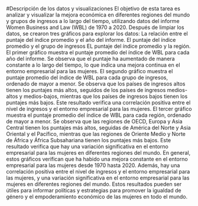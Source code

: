#Descripción de los datos y visualizaciones
El objetivo de esta tarea es analizar y visualizar la mejora económica en diferentes regiones del mundo y grupos de ingresos a lo largo del tiempo, utilizando datos del informe Women Business and Law (WBL) de 1970 a 2020.
Después de limpiar los datos, se crearon tres gráficos para explorar los datos:
La relación entre el puntaje del índice promedio y el año del informe.
El puntaje del índice promedio y el grupo de ingresos
EL puntaje del índice promedio y la región.
El primer gráfico muestra el puntaje promedio del índice de WBL para cada año del informe. Se observa que el puntaje ha aumentado de manera constante a lo largo del tiempo, lo que indica una mejora continua en el entorno empresarial para las mujeres.
El segundo gráfico muestra el puntaje promedio del índice de WBL para cada grupo de ingresos, ordenado de mayor a menor. Se observa que los países de ingresos altos tienen los puntajes más altos, seguidos de los países de ingresos medios-altos y medios-bajos, mientras que los países de ingresos bajos tienen los puntajes más bajos. Este resultado verifica una correlación positiva entre el nivel de ingresos y el entorno empresarial para las mujeres.
El tercer gráfico muestra el puntaje promedio del índice de WBL para cada región, ordenado de mayor a menor. Se observa que las regiones de OECD, Europa y Asia Central tienen los puntajes más altos, seguidas de América del Norte y Asia Oriental y el Pacífico, mientras que las regiones de Oriente Medio y Norte de África y África Subsahariana tienen los puntajes más bajos. Este resultado verifica que hay una variación significativa en el entorno empresarial para las mujeres en diferentes regiones del mundo.
En general, estos gráficos verifican que ha habido una mejora constante en el entorno empresarial para las mujeres desde 1970 hasta 2020. Además, hay una correlación positiva entre el nivel de ingresos y el entorno empresarial para las mujeres, y una variación significativa en el entorno empresarial para las mujeres en diferentes regiones del mundo. Estos resultados pueden ser útiles para informar políticas y estrategias para promover la igualdad de género y el empoderamiento económico de las mujeres en todo el mundo.
